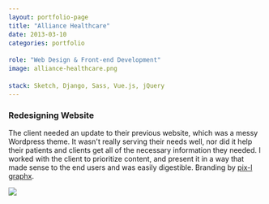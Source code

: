 ```yaml
---
layout: portfolio-page
title: "Alliance Healthcare"
date: 2013-03-10
categories: portfolio

role: "Web Design & Front-end Development"
image: alliance-healthcare.png

stack: Sketch, Django, Sass, Vue.js, jQuery
---
```



### Redesigning Website

The client needed an update to their previous website, which was a messy Wordpress theme. It wasn't really serving their needs well, nor did it help their patients and clients get all of the necessary information they needed. I worked with the client to prioritize content, and present it in a way that made sense to the end users and was easily digestible. Branding by [pix-l graphx](http://pixlgraphx.com).

<div class="nd-portfolio__images">
	<span>
		<img srcset="/assets/images/folio/alliance-healthcare-mockup-small.png 512w,
								 /assets/images/folio/alliance-healthcare-mockup-small__2x.png 1024w"
				 src="/assets/images/folio/alliance-healthcare-mockup-small.png" />
	</span>
</div>
